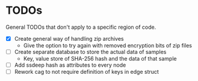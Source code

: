 # TODOs

General TODOs that don't apply to a specific region of code.

- [x] Create general way of handling zip archives
    - Give the option to try again with removed encryption bits of zip files
- [ ] Create separate database to store the actual data of samples
    - Key, value store of SHA-256 hash and the data of that sample
- [ ] Add ssdeep hash as attributes to every node
- [ ] Rework cag to not require definition of keys in edge struct
